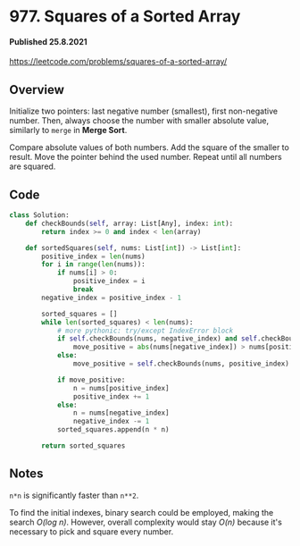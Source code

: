 # 977. Squares of a Sorted Array
#### Published 25.8.2021

<https://leetcode.com/problems/squares-of-a-sorted-array/>

## Overview
Initialize two pointers: last negative number (smallest), first non-negative number. 
Then, always choose the number with smaller absolute value, similarly to `merge` in **Merge Sort**.

Compare absolute values of both numbers. Add the square of the smaller to result. Move the pointer behind the used number. Repeat until all numbers are squared.

## Code
```python
class Solution:
    def checkBounds(self, array: List[Any], index: int):
        return index >= 0 and index < len(array)

    def sortedSquares(self, nums: List[int]) -> List[int]:
        positive_index = len(nums)
        for i in range(len(nums)):
            if nums[i] > 0:
                positive_index = i
                break
        negative_index = positive_index - 1

        sorted_squares = []
        while len(sorted_squares) < len(nums):
            # more pythonic: try/except IndexError block
            if self.checkBounds(nums, negative_index) and self.checkBounds(nums, positive_index):
                move_positive = abs(nums[negative_index]) > nums[positive_index]
            else:
                move_positive = self.checkBounds(nums, positive_index)

            if move_positive:
                n = nums[positive_index]
                positive_index += 1
            else:
                n = nums[negative_index]
                negative_index -= 1
            sorted_squares.append(n * n)

        return sorted_squares
```

## Notes
`n*n` is significantly faster than `n**2`.

To find the initial indexes, binary search could be employed, making the search *O(log n)*. However, overall complexity would stay *O(n)* because it's necessary to pick and square every number.
